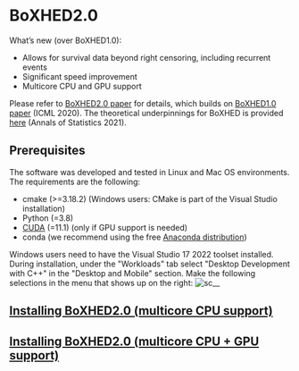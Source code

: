 # BoXHED2.0

What’s new (over BoXHED1.0):
 - Allows for survival data beyond right censoring, including recurrent events
 - Significant speed improvement
 - Multicore CPU and GPU support


Please refer to [BoXHED2.0 paper](https://arxiv.org/abs/2103.12591) for details, which builds on [BoXHED1.0 paper](http://proceedings.mlr.press/v119/wang20o/wang20o.pdf) (ICML 2020). The theoretical underpinnings for BoXHED is provided [here](https://projecteuclid.org/journals/annals-of-statistics/volume-49/issue-4/Boosted-nonparametric-hazards-with-time-dependent-covariates/10.1214/20-AOS2028.full) (Annals of Statistics 2021).

## Prerequisites
The software was developed and tested in Linux and Mac OS environments. The requirements are the following:
- cmake  (>=3.18.2) (Windows users: CMake is part of the Visual Studio installation)
- Python (=3.8)
- [CUDA](https://developer.nvidia.com/cuda-11.1.1-download-archive)   (=11.1) (only if GPU support is needed)
- conda  (we recommend using the free [Anaconda distribution](https://docs.anaconda.com/anaconda/install/))

Windows users need to have the Visual Studio 17 2022 toolset installed. During installation, under the "Workloads" tab select "Desktop Development with C++" in the "Desktop and Mobile" section. Make the following selections in the menu that shows up on the right:
![sc__](https://user-images.githubusercontent.com/34462617/201495851-c7d02796-31e0-4181-9eba-78065d2a5f59.png)

## [Installing BoXHED2.0 (multicore CPU support)](README_CPU.md)

## [Installing BoXHED2.0 (multicore CPU + GPU support)](README_GPU.md)
